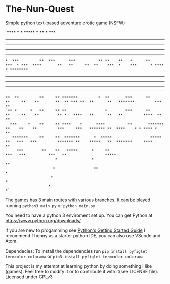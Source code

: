 # The-Nun-Quest
Simple python text-based adventure erotic game (NSFW)


`****           *   *                         ***** *     **                                        * ***                                                 
 *  *************  **                       ******  **    **** *                                   *  ****                                           *     
*     *********    **                      **   *  * **    ****                                   *  *  ***                                         **     
*     *  *         **                     *    *  *  **    * *                                   *  **   ***                                        **     
 **  *  **         **                         *  *    **   *     **   ****                      *  ***    *** **   ****                  ****     ******** 
    *  ***         **  ***      ***          ** **    **   *      **    ***  * ***  ****       **   **     **  **    ***  *    ***      * **** * ********  
   **   **         ** * ***    * ***         ** **     **  *      **     ****   **** **** *    **   **     **  **     ****    * ***    **  ****     **     
   **   **         ***   ***  *   ***        ** **     **  *      **      **     **   ****     **   **     **  **      **    *   ***  ****          **     
   **   **         **     ** **    ***       ** **      ** *      **      **     **    **      **   **     **  **      **   **    ***   ***         **     
   **   **         **     ** ********        ** **      ** *      **      **     **    **      **   **     **  **      **   ********      ***       **     
    **  **         **     ** *******         *  **       ***      **      **     **    **       **  ** *** **  **      **   *******         ***     **     
     ** *      *   **     ** **                 *        ***      **      **     **    **        ** *   ****   **      **   **         ****  **     **     
      ***     *    **     ** ****    *      ****          **       ******* **    **    **         ***     ***   ******* **  ****    * * **** *      **     
       *******     **     **  *******      *  *****                 *****   **   ***   ***         ******* **    *****   **  *******     ****        **    
         ***        **    **   *****      *     **                                ***   ***          ***   **                 *****                        
                          *               *                                                                **                                              
                         *                 **                                                              *                                               
                        *                                                                                 *                                                
                       *                                                                                 *`                                                 

The games has 3 main routes with various branches.
It can be played running `python3 main.py` or `python main.py`

You need to have a python 3 enviroment set up.
You can get Python at https://www.python.org/downloads/

if you are new to progamming see [Python's Getting Started Guide](https://www.python.org/about/gettingstarted/)
I recommend Thonny as a starter python IDE, you can also use VScode and Atom.

Dependecies:
To install the dependencies run
`pip install pyfiglet termcolor colorama`
or `pip3 install pyfiglet termcolor colorama`

This project is my attempt at learning python by doing something I like (games).
Feel free to modify it or to contribute it with it(see LICENSE file).
Licensed under GPLv3

